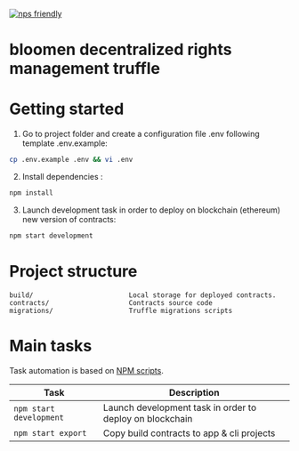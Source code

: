 [![nps friendly](https://img.shields.io/badge/nps-friendly-blue.svg?style=flat-square)](https://github.com/kentcdodds/nps)

# bloomen decentralized rights management truffle


# Getting started

1. Go to project folder and create a configuration file .env following  template .env.example:
 ```sh
 cp .env.example .env && vi .env
 ```

2. Install dependencies :
 ```sh
 npm install
 ```

3. Launch development task in order to deploy on blockchain (ethereum) new version of contracts:
 ```sh
 npm start development
 ```   

# Project structure

```
build/                        Local storage for deployed contracts.
contracts/                    Contracts source code
migrations/                   Truffle migrations scripts
```

# Main tasks

Task automation is based on [NPM scripts](https://docs.npmjs.com/misc/scripts).

Task                            | Description
--------------------------------|--------------------------------------------------------------------------------------
`npm start development`         | Launch development task in order to deploy on blockchain
`npm start export`              | Copy build contracts to app & cli projects

